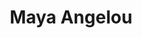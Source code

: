 ---
pid: RS35
title: Maya Angelou
location_transcription: Fitler Square
zipcode: '19103'
outside_phl: 
neighborhood: Rittenhouse Square,Avenue of The Arts,Logan Square,Fitler Square
age: '9'
age_range: 6-13
instagram: 
image_file_name: RS_35.jpg
proposal_transcription: 
topic: African Americans,Art,Family,Women
topic_summary: 0, 0, 0, 0
type: Other No Form
keywords_other: 
credit: Hutson
image_labels: Circles
twitter: 
facebook: 
permalink: "/monuments/rs35/"
layout: item-page
---